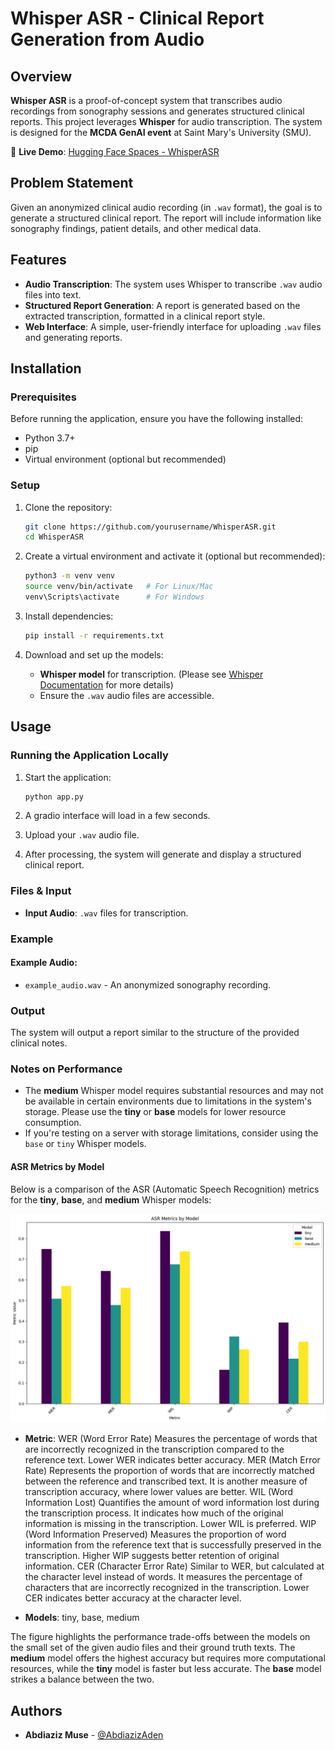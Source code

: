 # Whisper ASR - Clinical Report Generation from Audio

## Overview

**Whisper ASR** is a proof-of-concept system that transcribes audio recordings from sonography sessions and generates structured clinical reports. This project leverages **Whisper** for audio transcription. The system is designed for the **MCDA GenAI event** at Saint Mary's University (SMU).

🔗 **Live Demo**: [Hugging Face Spaces - WhisperASR](https://huggingface.co/spaces/AbdiazizAden/WhisperASR)

## Problem Statement

Given an anonymized clinical audio recording (in `.wav` format), the goal is to generate a structured clinical report. The report will include information like sonography findings, patient details, and other medical data.

## Features

- **Audio Transcription**: The system uses Whisper to transcribe `.wav` audio files into text.
- **Structured Report Generation**: A report is generated based on the extracted transcription, formatted in a clinical report style.
- **Web Interface**: A simple, user-friendly interface for uploading `.wav` files and generating reports.

## Installation

### Prerequisites

Before running the application, ensure you have the following installed:

- Python 3.7+
- pip
- Virtual environment (optional but recommended)

### Setup

1. Clone the repository:

   ```bash
   git clone https://github.com/yourusername/WhisperASR.git
   cd WhisperASR
   ```

2. Create a virtual environment and activate it (optional but recommended):

   ```bash
   python3 -m venv venv
   source venv/bin/activate   # For Linux/Mac
   venv\Scripts\activate      # For Windows
   ```

3. Install dependencies:

   ```bash
   pip install -r requirements.txt
   ```

4. Download and set up the models:

   - **Whisper model** for transcription. (Please see [Whisper Documentation](https://github.com/openai/whisper) for more details)
   - Ensure the `.wav` audio files are accessible.

## Usage

### Running the Application Locally

1. Start the application:

   ```bash
   python app.py
   ```

2. A gradio interface will load in a few seconds.

3. Upload your `.wav` audio file.

4. After processing, the system will generate and display a structured clinical report.

### Files & Input

- **Input Audio**: `.wav` files for transcription.

### Example

#### Example Audio:

- `example_audio.wav` - An anonymized sonography recording.

### Output

The system will output a report similar to the structure of the provided clinical notes.

### Notes on Performance

- The **medium** Whisper model requires substantial resources and may not be available in certain environments due to limitations in the system's storage. Please use the **tiny** or **base** models for lower resource consumption.
- If you're testing on a server with storage limitations, consider using the `base` or `tiny` Whisper models.

#### ASR Metrics by Model

Below is a comparison of the ASR (Automatic Speech Recognition) metrics for the **tiny**, **base**, and **medium** Whisper models:

![ASR Metrics by Model](assets/stats_whisper.png)

- **Metric**: WER (Word Error Rate)	Measures the percentage of words that are incorrectly recognized in the transcription compared to the reference text. Lower WER indicates better accuracy.
MER (Match Error Rate)	Represents the proportion of words that are incorrectly matched between the reference and transcribed text. It is another measure of transcription accuracy, where lower values are better.
WIL (Word Information Lost)	Quantifies the amount of word information lost during the transcription process. It indicates how much of the original information is missing in the transcription. Lower WIL is preferred.
WIP (Word Information Preserved)	Measures the proportion of word information from the reference text that is successfully preserved in the transcription. Higher WIP suggests better retention of original information.
CER (Character Error Rate)	Similar to WER, but calculated at the character level instead of words. It measures the percentage of characters that are incorrectly recognized in the transcription. Lower CER indicates better accuracy at the character level.

- **Models**: tiny, base, medium

The figure highlights the performance trade-offs between the models on the small set of the given audio files and their ground truth texts. The **medium** model offers the highest accuracy but requires more computational resources, while the **tiny** model is faster but less accurate. The **base** model strikes a balance between the two.

## Authors

- **Abdiaziz Muse** - [@AbdiazizAden](https://github.com/Prezzo-K)
